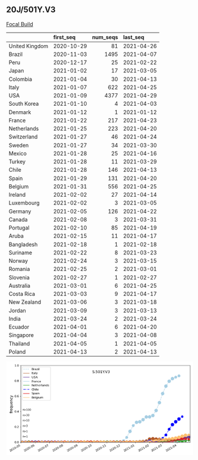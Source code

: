 

## 20J/501Y.V3
[Focal Build](https://nextstrain.org/groups/neherlab/ncov/S.501Y.V3?c=gt-S_501)

|                | first_seq   |   num_seqs | last_seq   |
|:---------------|:------------|-----------:|:-----------|
| United Kingdom | 2020-10-29  |         81 | 2021-04-26 |
| Brazil         | 2020-11-03  |       1495 | 2021-04-07 |
| Peru           | 2020-12-17  |         25 | 2021-02-22 |
| Japan          | 2021-01-02  |         17 | 2021-03-05 |
| Colombia       | 2021-01-04  |         30 | 2021-04-13 |
| Italy          | 2021-01-07  |        622 | 2021-04-25 |
| USA            | 2021-01-09  |       4377 | 2021-04-29 |
| South Korea    | 2021-01-10  |          4 | 2021-04-03 |
| Denmark        | 2021-01-12  |          1 | 2021-01-12 |
| France         | 2021-01-22  |        217 | 2021-04-23 |
| Netherlands    | 2021-01-25  |        223 | 2021-04-20 |
| Switzerland    | 2021-01-27  |         46 | 2021-04-24 |
| Sweden         | 2021-01-27  |         34 | 2021-03-30 |
| Mexico         | 2021-01-28  |         25 | 2021-04-16 |
| Turkey         | 2021-01-28  |         11 | 2021-03-29 |
| Chile          | 2021-01-28  |        146 | 2021-04-13 |
| Spain          | 2021-01-29  |        131 | 2021-04-20 |
| Belgium        | 2021-01-31  |        556 | 2021-04-25 |
| Ireland        | 2021-02-02  |         27 | 2021-04-14 |
| Luxembourg     | 2021-02-02  |          3 | 2021-03-05 |
| Germany        | 2021-02-05  |        126 | 2021-04-22 |
| Canada         | 2021-02-08  |          3 | 2021-03-31 |
| Portugal       | 2021-02-10  |         85 | 2021-04-19 |
| Aruba          | 2021-02-15  |         11 | 2021-04-17 |
| Bangladesh     | 2021-02-18  |          1 | 2021-02-18 |
| Suriname       | 2021-02-22  |          8 | 2021-03-23 |
| Norway         | 2021-02-24  |          3 | 2021-03-15 |
| Romania        | 2021-02-25  |          2 | 2021-03-01 |
| Slovenia       | 2021-02-27  |          1 | 2021-02-27 |
| Australia      | 2021-03-01  |          6 | 2021-04-25 |
| Costa Rica     | 2021-03-03  |          9 | 2021-04-17 |
| New Zealand    | 2021-03-06  |          3 | 2021-03-18 |
| Jordan         | 2021-03-09  |          3 | 2021-03-13 |
| India          | 2021-03-24  |          2 | 2021-03-24 |
| Ecuador        | 2021-04-01  |          6 | 2021-04-20 |
| Singapore      | 2021-04-04  |          3 | 2021-04-08 |
| Thailand       | 2021-04-05  |          1 | 2021-04-05 |
| Poland         | 2021-04-13  |          2 | 2021-04-13 |

![Overall trends S.501Y.V3](/overall_trends_figures/overall_trends_S.501Y.V3.png)